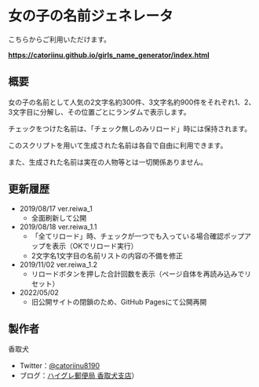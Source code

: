 # 女の子の名前ジェネレータ

こちらからご利用いただけます。

**https://catoriinu.github.io/girls_name_generator/index.html**

## 概要

女の子の名前として人気の2文字名約300件、3文字名約900件をそれぞれ1、2、3文字目に分解し、その位置ごとにランダムで表示します。

チェックをつけた名前は、「チェック無しのみリロード」時には保持されます。

このスクリプトを用いて生成された名前は各自で自由に利用できます。

また、生成された名前は実在の人物等とは一切関係ありません。

## 更新履歴

- 2019/08/17 ver.reiwa_1
  - 全面刷新して公開
- 2019/08/18 ver.reiwa_1.1
  - 「全てリロード」時、チェックが一つでも入っている場合確認ポップアップを表示（OKでリロード実行）
  - 2文字名1文字目の名前リストの内容の不備を修正
- 2019/11/02 ver.reiwa_1.2
  - リロードボタンを押した合計回数を表示（ページ自体を再読み込みでリセット）
- 2022/05/02
  - 旧公開サイトの閉鎖のため、GitHub Pagesにて公開再開

## 製作者

香取犬
- Twitter：[@catoriinu8190](https://twitter.com/catoriinu8190)
- ブログ：[ハイグレ郵便局 香取犬支店](http://highglepostoffice.blog.fc2.com/)）
